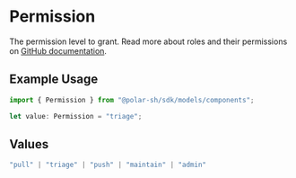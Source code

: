 # Permission

The permission level to grant. Read more about roles and their permissions on [GitHub documentation](https://docs.github.com/en/organizations/managing-user-access-to-your-organizations-repositories/managing-repository-roles/repository-roles-for-an-organization#permissions-for-each-role).

## Example Usage

```typescript
import { Permission } from "@polar-sh/sdk/models/components";

let value: Permission = "triage";
```

## Values

```typescript
"pull" | "triage" | "push" | "maintain" | "admin"
```
